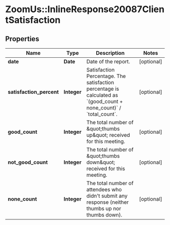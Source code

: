 # ZoomUs::InlineResponse20087ClientSatisfaction

## Properties
Name | Type | Description | Notes
------------ | ------------- | ------------- | -------------
**date** | **Date** | Date of the report. | [optional] 
**satisfaction_percent** | **Integer** | Satisfaction Percentage. The satisfaction percentage is calculated as &#x60;(good_count + none_count)&#x60; / &#x60;total_count&#x60;. | [optional] 
**good_count** | **Integer** | The total number of \&quot;thumbs up\&quot; received for this meeting. | [optional] 
**not_good_count** | **Integer** | The total number of \&quot;thumbs down\&quot; received for this meeting. | [optional] 
**none_count** | **Integer** | The total number of attendees who didn&#39;t submit any response (neither thumbs up nor thumbs down). | [optional] 


